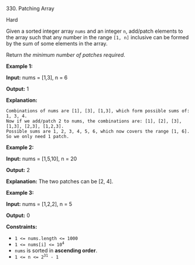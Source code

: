 ﻿330\. Patching Array

Hard

Given a sorted integer array `nums` and an integer `n`, add/patch elements to the array such that any number in the range `[1, n]` inclusive can be formed by the sum of some elements in the array.

Return _the minimum number of patches required_.

**Example 1:**

**Input:** nums = \[1,3\], n = 6

**Output:** 1

**Explanation:**

    Combinations of nums are [1], [3], [1,3], which form possible sums of: 1, 3, 4.
    Now if we add/patch 2 to nums, the combinations are: [1], [2], [3], [1,3], [2,3], [1,2,3].
    Possible sums are 1, 2, 3, 4, 5, 6, which now covers the range [1, 6].
    So we only need 1 patch. 

**Example 2:**

**Input:** nums = \[1,5,10\], n = 20

**Output:** 2

**Explanation:** The two patches can be \[2, 4\]. 

**Example 3:**

**Input:** nums = \[1,2,2\], n = 5

**Output:** 0 

**Constraints:**

*   `1 <= nums.length <= 1000`
*   <code>1 <= nums[i] <= 10<sup>4</sup></code>
*   `nums` is sorted in **ascending order**.
*   <code>1 <= n <= 2<sup>31</sup> - 1</code>